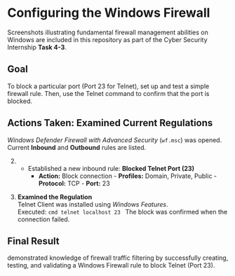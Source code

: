 # Configuring the Windows Firewall

Screenshots illustrating fundamental firewall management abilities on Windows are included in this repository as part of the Cyber Security Internship **Task 4-3**.

##  Goal
To block a particular port (Port 23 for Telnet), set up and test a simple firewall rule. Then, use the Telnet command to confirm that the port is blocked.

##  Actions Taken: **Examined Current Regulations**  
   *Windows Defender Firewall with Advanced Security* (`wf.msc`) was opened.
   Current **Inbound** and **Outbound** rules are listed.

2. - Established a new inbound rule: **Blocked Telnet Port (23)**
     - **Action:** Block connection - **Profiles:** Domain, Private, Public - **Protocol:** TCP - **Port:** 23  

3. **Examined the Regulation**  
   Telnet Client was installed using *Windows Features*.  
   Executed: ```cmd telnet localhost 23 ```
   The block was confirmed when the connection failed.



## Final Result
demonstrated knowledge of firewall traffic filtering by successfully creating, testing, and validating a Windows Firewall rule to block Telnet (Port 23).
